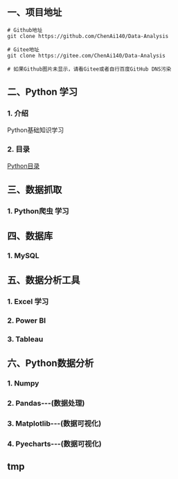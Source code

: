 ## 一、项目地址
```shell
# Github地址
git clone https://github.com/ChenAi140/Data-Analysis

# Gitee地址
git clone https://gitee.com/ChenAi140/Data-Analysis

# 如果Github图片未显示，请看Gitee或者自行百度GitHub DNS污染
```

## 二、Python 学习

### 1. 介绍

Python基础知识学习

### 2. 目录

[Python目录](./Directory/PythonDir.md)

## 三、数据抓取

### 1. Python爬虫 学习


## 四、数据库
### 1. MySQL


## 五、数据分析工具
### 1. Excel 学习

### 2. Power BI

### 3. Tableau


## 六、Python数据分析
### 1. Numpy

### 2. Pandas---(数据处理)

### 3. Matplotlib---(数据可视化)

### 4. Pyecharts---(数据可视化)


## tmp

